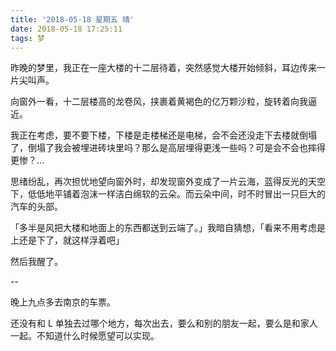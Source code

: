```yaml
---
title: '2018-05-18 星期五 晴'
date: 2018-05-18 17:25:11
tags: 梦
---
```


昨晚的梦里，我正在一座大楼的十二层待着，突然感觉大楼开始倾斜，耳边传来一片尖叫声。

向窗外一看，十二层楼高的龙卷风，挟裹着黄褐色的亿万颗沙粒，旋转着向我逼近。

我正在考虑，要不要下楼，下楼是走楼梯还是电梯，会不会还没走下去楼就倒塌了，倒塌了我会被埋进砖块里吗？那么是高层埋得更浅一些吗？可是会不会也摔得更惨？...

思绪纷乱，再次担忧地望向窗外时，却发现窗外变成了一片云海，蓝得反光的天空下，低低地平铺着泡沫一样洁白绵软的云朵。而云朵中间，时不时冒出一只巨大的汽车的头部。

「多半是风把大楼和地面上的东西都送到云端了。」我暗自猜想，「看来不用考虑是上还是下了，就这样浮着吧」

然后我醒了。

--

晚上九点多去南京的车票。

还没有和 L 单独去过哪个地方，每次出去，要么和别的朋友一起，要么是和家人一起。不知道什么时候愿望可以实现。

